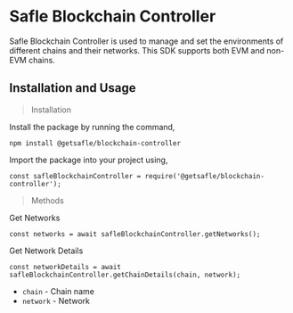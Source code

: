 # **Safle Blockchain Controller**

Safle Blockchain Controller is used to manage and set the environments of different chains and their networks. This SDK supports both EVM and non-EVM chains.


## **Installation and Usage**

> Installation

Install the package by running the command,

`npm install @getsafle/blockchain-controller`

Import the package into your project using,

`const safleBlockchainController = require('@getsafle/blockchain-controller');`

> Methods

Get Networks

`const networks = await safleBlockchainController.getNetworks();`


Get Network Details

`const networkDetails = await safleBlockchainController.getChainDetails(chain, network);`

* `chain` - Chain name
* `network` - Network